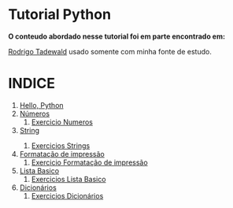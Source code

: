 <h1>Tutorial Python</h1>

<strong>O conteudo abordado nesse tutorial foi em parte encontrado em:</strong>
<p><a href = "https://nbviewer.jupyter.org/github/rtadewald/Python-Completo-UDEMY/tree/master/Notebooks%20Traduzidos/">Rodrigo Tadewald</a> usado somente com minha fonte de estudo.</p>



<h1>INDICE</h1>

<ol>
  <li><a href = "https://github.com/TassioSales/TutorialPython/blob/master/Notebooks/Hello_Python.ipynb">Hello, Python</a></li>
  <li><a href = "https://github.com/TassioSales/TutorialPython/blob/master/Notebooks/N%C3%BAmeros.ipynb">Números</a>
  <ol>
    <li><a href = "https://github.com/TassioSales/TutorialPython/blob/master/Exercicios%20Notebooks/exercicios_numeros.ipynb">Exercicio Numeros</a></li>
  </ol>
    </li>
  <li><a href = "https://github.com/TassioSales/TutorialPython/blob/master/Notebooks/Strins.ipynb">String<a></li>
  <ol>
    <li><a href = "https://github.com/TassioSales/TutorialPython/blob/master/Exercicios%20Notebooks/exercicio_string_um.ipynb">Exercicios Strings<a></li>
  </ol>
  <li><a href = "https://github.com/TassioSales/TutorialPython/blob/master/Notebooks/Formacao_de_impress%C3%A3o.ipynb">Formatação de impressão</a>
    <ol>
      <li><a = href = "https://github.com/TassioSales/TutorialPython/blob/master/Exercicios%20Notebooks/exercicio_formatacar_impressao.ipynb">Exercicio Formatação de impressão</a>
      </li>
    </ol>
    </li>
  <li><a href = "https://github.com/TassioSales/TutorialPython/blob/master/Notebooks/Listas.ipynb">Lista Basico</a>
       <ol>
         <li><a href = "https://github.com/TassioSales/TutorialPython/blob/master/Exercicios%20Notebooks/exercicio_lista.ipynb">Exercicios Lista Basico</a>
         </li>
       </ol>
  </li>
  <li><a = href = "https://github.com/TassioSales/TutorialPython/blob/master/Notebooks/Dicionarios.ipynb">Dicionários</a>
    <ol>
      <li><a href = "https://github.com/TassioSales/TutorialPython/blob/master/Exercicios%20Notebooks/exercicios_dicionario.ipynb">Exercicios Dicionários</a></li>
    </ol>
    </li>
</ol>
